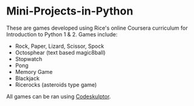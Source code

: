 # Mini-Projects-in-Python

These are games developed using Rice's online Coursera curriculum for Introduction to Python 1 & 2.
Games include:
* Rock, Paper, Lizard, Scissor, Spock
* Octosphear (text based magic8ball)
* Stopwatch
* Pong
* Memory Game
* Blackjack
* Ricerocks (asteroids type game)

All games can be ran using [Codeskulptor](http://www.codeskulptor.org/).
